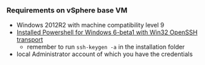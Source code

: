 ### Requirements on vSphere base VM
- Windows 2012R2 with machine compatibility level 9
- [Installed Powershell for Windows 6-beta1 with Win32 OpenSSH transport](https://github.com/PowerShell/PowerShell/tree/master/demos/SSHRemoting#setup-on-windows-machine)
  - remember to run `ssh-keygen -a` in the installation folder
- local Administrator account of which you have the credentials
